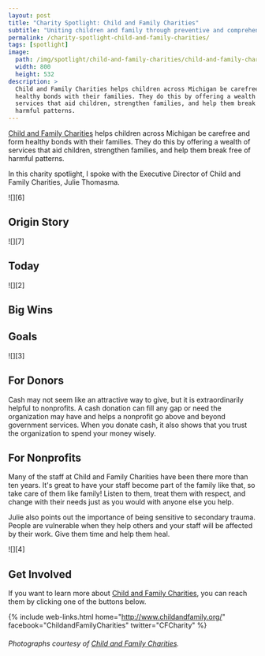 ```yaml
---
layout: post
title: "Charity Spotlight: Child and Family Charities"
subtitle: "Uniting children and family through preventive and comprehensive support in times of crisis."
permalink: /charity-spotlight-child-and-family-charities/
tags: [spotlight]
image:
  path: /img/spotlight/child-and-family-charities/child-and-family-charities-.jpg
  width: 800
  height: 532
description: >
  Child and Family Charities helps children across Michigan be carefree and form
  healthy bonds with their families. They do this by offering a wealth of
  services that aid children, strengthen families, and help them break free of
  harmful patterns.
---
```


[Child and Family Charities][1] helps children across Michigan be carefree and form healthy bonds with their families. They do this by offering a wealth of services that aid children, strengthen families, and help them break free of harmful patterns.

In this charity spotlight, I spoke with the Executive Director of Child and Family Charities, Julie Thomasma.

![][6]

## Origin Story



![][7]

## Today



![][2]

## Big Wins



## Goals



![][3]

## For Donors

Cash may not seem like an attractive way to give, but it is extraordinarily helpful to nonprofits. A cash donation can fill any gap or need the organization may have and helps a nonprofit go above and beyond government services.  When you donate cash, it also shows that you trust the organization to spend your money wisely.

## For Nonprofits

Many of the staff at Child and Family Charities have been there more than ten years. It's great to have your staff become part of the family like that, so take care of them like family! Listen to them, treat them with respect, and change with their needs just as you would with anyone else you help.

Julie also points out the importance of being sensitive to secondary trauma. People are vulnerable when they help others and your staff will be affected by their work. Give them time and help them heal.

![][4]

## Get Involved

If you want to learn more about [Child and Family Charities][1], you can reach them by clicking one of the buttons below.

{% include web-links.html home="http://www.childandfamily.org/" facebook="ChildandFamilyCharities" twitter="CFCharity" %}

###### Photographs courtesy of [Child and Family Charities][1].



[1]: http://www.voiceless-mi.org/ "Child and Family Charities Homepage"
